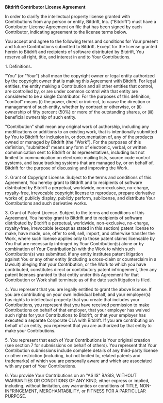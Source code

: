 **Bitdrift Contributor License Agreement**

In order to clarify the intellectual property license granted with Contributions from any person or entity, Bitdrift, Inc. ("Bitdrift") must have a Contributor License Agreement on file that has been signed by each Contributor, indicating agreement to the license terms below.

You accept and agree to the following terms and conditions for Your present and future Contributions submitted to Bitdrift. Except for the license granted herein to Bitdrift and recipients of software distributed by Bitdrift, You reserve all right, title, and interest in and to Your Contributions.

1\. Definitions.

"You" (or "Your") shall mean the copyright owner or legal entity authorized by the copyright owner that is making this Agreement with Bitdrift. For legal entities, the entity making a Contribution and all other entities that control, are controlled by, or are under common control with that entity are considered to be a single Contributor. For the purposes of this definition, "control" means (i) the power, direct or indirect, to cause the direction or management of such entity, whether by contract or otherwise, or (ii) ownership of fifty percent (50%) or more of the outstanding shares, or (iii) beneficial ownership of such entity.

"Contribution" shall mean any original work of authorship, including any modifications or additions to an existing work, that is intentionally submitted by You to Bitdrift for inclusion in, or documentation of, any of the products owned or managed by Bitdrift (the "Work"). For the purposes of this definition, "submitted" means any form of electronic, verbal, or written communication sent to Bitdrift or its representatives, including but not limited to communication on electronic mailing lists, source code control systems, and issue tracking systems that are managed by, or on behalf of, Bitdrift for the purpose of discussing and improving the Work.

2\. Grant of Copyright License. Subject to the terms and conditions of this Agreement, You hereby grant to Bitdrift and to recipients of software distributed by Bitdrift a perpetual, worldwide, non-exclusive, no-charge, royalty-free, irrevocable copyright license to reproduce, prepare derivative works of, publicly display, publicly perform, sublicense, and distribute Your Contributions and such derivative works.

3\. Grant of Patent License. Subject to the terms and conditions of this Agreement, You hereby grant to Bitdrift and to recipients of software distributed by Bitdrift a perpetual, worldwide, non-exclusive, no-charge, royalty-free, irrevocable (except as stated in this section) patent license to make, have made, use, offer to sell, sell, import, and otherwise transfer the Work, where such license applies only to those patent claims licensable by You that are necessarily infringed by Your Contribution(s) alone or by combination of Your Contribution(s) with the Work to which such Contribution(s) was submitted. If any entity institutes patent litigation against You or any other entity (including a cross-claim or counterclaim in a lawsuit) alleging that your Contribution, or the Work to which you have contributed, constitutes direct or contributory patent infringement, then any patent licenses granted to that entity under this Agreement for that Contribution or Work shall terminate as of the date such litigation is filed.

4\. You represent that you are legally entitled to grant the above license. If you are contributing on your own individual behalf, and your employer(s) has rights to intellectual property that you create that includes your Contributions, you represent that you have received permission to make Contributions on behalf of that employer, that your employer has waived such rights for your Contributions to Bitdrift, or that your employer has executed a separate Corporate CLA with Bitdrift. If you are contributing on behalf of an entity, you represent that you are authorized by that entity to make your Contributions.

5\. You represent that each of Your Contributions is Your original creation (see section 7 for submissions on behalf of others). You represent that Your Contribution submissions include complete details of any third-party license or other restriction (including, but not limited to, related patents and trademarks) of which you are personally aware and which are associated with any part of Your Contributions.

6\. You provide Your Contributions on an "AS IS" BASIS, WITHOUT WARRANTIES OR CONDITIONS OF ANY KIND, either express or implied, including, without limitation, any warranties or conditions of TITLE, NON- INFRINGEMENT, MERCHANTABILITY, or FITNESS FOR A PARTICULAR PURPOSE.
